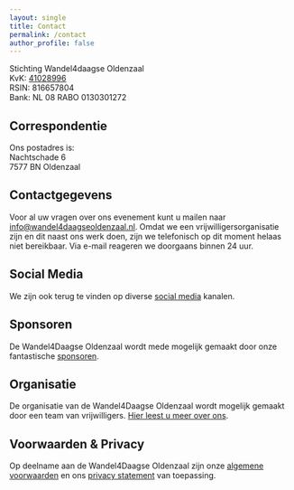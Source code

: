 ```yaml
---
layout: single
title: Contact
permalink: /contact
author_profile: false
---
```


Stichting Wandel4daagse Oldenzaal  
KvK: [41028996](https://www.kvk.nl/bestellen/#/41028996)  
RSIN: 816657804  
Bank: NL 08 RABO 0130301272  

## Correspondentie

Ons postadres is:  
Nachtschade 6  
7577 BN Oldenzaal  

## Contactgegevens

Voor al uw vragen over ons evenement kunt u mailen naar [info@wandel4daagseoldenzaal.nl](mailto:info@wandel4daagseoldenzaal.nl). Omdat we een vrijwilligersorganisatie zijn en dit naast ons werk doen, zijn we telefonisch op dit moment helaas niet bereikbaar. Via e-mail reageren we doorgaans binnen 24 uur.  

## Social Media

We zijn ook terug te vinden op diverse [social media](/socials) kanalen.  

## Sponsoren

De Wandel4Daagse Oldenzaal wordt mede mogelijk gemaakt door onze fantastische [sponsoren](/sponsoren).  

## Organisatie

De organisatie van de Wandel4Daagse Oldenzaal wordt mogelijk gemaakt door een team van vrijwilligers. [Hier leest u meer over ons](/organisatie).

## Voorwaarden & Privacy

Op deelname aan de Wandel4Daagse Oldenzaal zijn onze [algemene voorwaarden](/voorwaarden) en ons [privacy statement](/privacy) van toepassing.  
